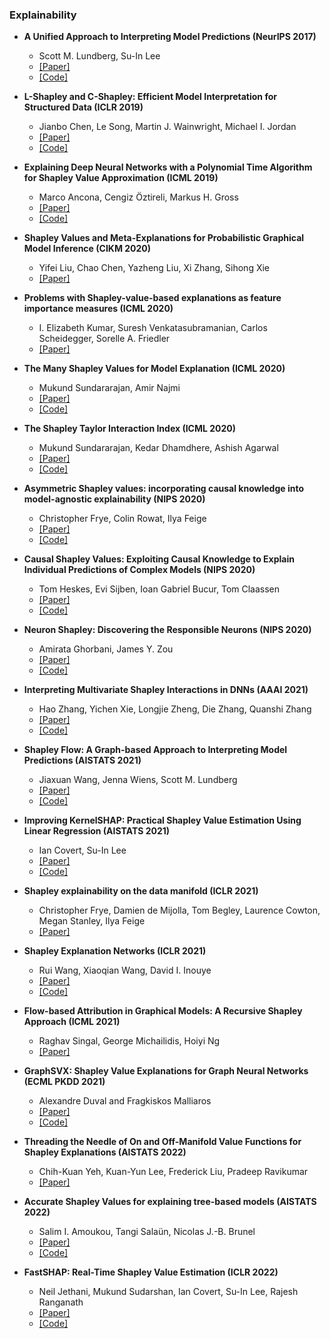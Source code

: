 ### Explainability

- **A Unified Approach to Interpreting Model Predictions (NeurIPS 2017)**
  - Scott M. Lundberg, Su-In Lee
  - [[Paper]](https://proceedings.neurips.cc/paper/2017/hash/8a20a8621978632d76c43dfd28b67767-Abstract.html)
  - [[Code]](https://github.com/slundberg/shap)

- **L-Shapley and C-Shapley: Efficient Model Interpretation for Structured Data (ICLR 2019)**
  - Jianbo Chen, Le Song, Martin J. Wainwright, Michael I. Jordan
  - [[Paper]](https://arxiv.org/pdf/1808.02610.pdf)
  - [[Code]](https://github.com/Jianbo-Lab/LCShapley)

- **Explaining Deep Neural Networks with a Polynomial Time Algorithm for Shapley Value Approximation (ICML 2019)**
  - Marco Ancona, Cengiz Öztireli, Markus H. Gross
  - [[Paper]](http://proceedings.mlr.press/v97/ancona19a.html)
  - [[Code]](https://github.com/marcoancona/DASP)

- **Shapley Values and Meta-Explanations for Probabilistic Graphical Model Inference (CIKM 2020)**
  - Yifei Liu, Chao Chen, Yazheng Liu, Xi Zhang, Sihong Xie
  - [[Paper]](https://dl.acm.org/doi/10.1145/3340531.3411881)

- **Problems with Shapley-value-based explanations as feature importance measures (ICML 2020)**
  - I. Elizabeth Kumar, Suresh Venkatasubramanian, Carlos Scheidegger, Sorelle A. Friedler
  - [[Paper]](https://arxiv.org/abs/2002.11097)

- **The Many Shapley Values for Model Explanation (ICML 2020)**
  - Mukund Sundararajan, Amir Najmi
  - [[Paper]](https://arxiv.org/abs/1908.08474)
  - [[Code]]( )

- **The Shapley Taylor Interaction Index (ICML 2020)**
  - Mukund Sundararajan, Kedar Dhamdhere, Ashish Agarwal
  - [[Paper]]( )
  - [[Code]]( )

- **Asymmetric Shapley values: incorporating causal knowledge into model-agnostic explainability (NIPS 2020)**
  - Christopher Frye, Colin Rowat, Ilya Feige
  - [[Paper]]( )
  - [[Code]]( )

- **Causal Shapley Values: Exploiting Causal Knowledge to Explain Individual Predictions of Complex Models (NIPS 2020)**
  - Tom Heskes, Evi Sijben, Ioan Gabriel Bucur, Tom Claassen
  - [[Paper]]( )
  - [[Code]]( )

- **Neuron Shapley: Discovering the Responsible Neurons (NIPS 2020)**
  - Amirata Ghorbani, James Y. Zou
  - [[Paper]](https://arxiv.org/abs/2002.09815)
  - [[Code]](https://github.com/amiratag/neuronshapley)

- **Interpreting Multivariate Shapley Interactions in DNNs (AAAI 2021)**
  - Hao Zhang, Yichen Xie, Longjie Zheng, Die Zhang, Quanshi Zhang
  - [[Paper]](https://arxiv.org/abs/2010.05045)
  - [[Code]](https://arxiv.org/pdf/2010.05045.pdf)

- **Shapley Flow: A Graph-based Approach to Interpreting Model Predictions (AISTATS 2021)**
  - Jiaxuan Wang, Jenna Wiens, Scott M. Lundberg
  - [[Paper]](https://arxiv.org/abs/2010.14592)
  - [[Code]](https://github.com/nathanwang000/Shapley-Flow)

- **Improving KernelSHAP: Practical Shapley Value Estimation Using Linear Regression (AISTATS 2021)**
  - Ian Covert, Su-In Lee
  - [[Paper]](https://arxiv.org/abs/2012.01536)
  - [[Code]](https://github.com/iancovert/shapley-regression)

- **Shapley explainability on the data manifold (ICLR 2021)**
  - Christopher Frye, Damien de Mijolla, Tom Begley, Laurence Cowton, Megan Stanley, Ilya Feige
  - [[Paper]](https://arxiv.org/abs/2006.01272)

- **Shapley Explanation Networks (ICLR 2021)**
  - Rui Wang, Xiaoqian Wang, David I. Inouye
  - [[Paper]](https://openreview.net/pdf?id=vsU0efpivw)
  - [[Code]](https://github.com/inouye-lab/ShapleyExplanationNetworks)

- **Flow-based Attribution in Graphical Models: A Recursive Shapley Approach (ICML 2021)**
  - Raghav Singal, George Michailidis, Hoiyi Ng
  - [[Paper]](https://proceedings.mlr.press/v139/singal21a.html)

- **GraphSVX: Shapley Value Explanations for Graph Neural Networks (ECML PKDD 2021)**
  - Alexandre Duval and Fragkiskos Malliaros
  - [[Paper]](https://2021.ecmlpkdd.org/wp-content/uploads/2021/07/sub_135.pdf)
  - [[Code]](https://github.com/AlexDuvalinho/GraphSVX)

- **Threading the Needle of On and Off-Manifold Value Functions for Shapley Explanations (AISTATS 2022)**
  - Chih-Kuan Yeh, Kuan-Yun Lee, Frederick Liu, Pradeep Ravikumar
  - [[Paper]](https://arxiv.org/abs/2202.11919)

- **Accurate Shapley Values for explaining tree-based models (AISTATS 2022)**
  - Salim I. Amoukou, Tangi Salaün, Nicolas J.-B. Brunel
  - [[Paper]](https://arxiv.org/abs/2106.03820)
  - [[Code]](https://github.com/salimamoukou/acv00)

- **FastSHAP: Real-Time Shapley Value Estimation (ICLR 2022)**
  - Neil Jethani, Mukund Sudarshan, Ian Covert, Su-In Lee, Rajesh Ranganath
  - [[Paper]](https://arxiv.org/abs/2107.07436v3)
  - [[Code]](https://github.com/iancovert/fastshap)
